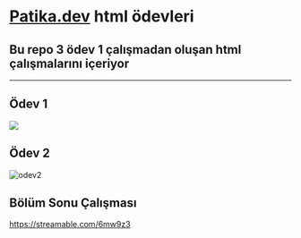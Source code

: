 # [Patika.dev](https://patika.dev) html ödevleri

## Bu repo 3 ödev 1 çalışmadan oluşan html çalışmalarını içeriyor
---
## Ödev 1
![](https://user-images.githubusercontent.com/96540940/152499184-05a276c7-4835-45dc-8d13-9d277b56d94e.png)

## Ödev 2
![odev2](https://user-images.githubusercontent.com/96540940/152499252-d7e986b0-4d26-4b76-8648-281e31f37f4a.png)

## Bölüm Sonu Çalışması

https://streamable.com/6mw9z3

